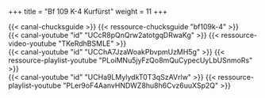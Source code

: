 +++
title = "Bf 109 K-4 Kurfürst"
weight = 11
+++

<div class="contenu"> <!-- Chuck's guide //-->
{{< canal-chucksguide >}}
{{< ressource-chucksguide "bf109k-4" >}}
</div>

<div class="contenu"> <!-- Reflected Simulations//-->
{{< canal-youtube "id" "UCcR8pQnQrw2atotgqDRwaKg" >}}
{{< ressource-video-youtube "TKeRdhBSMLE" >}}
</div>

<div class="contenu"> <!-- Bunyap Sims //-->
{{< canal-youtube "id" "UCChA7JzaWoakPbvpmUzMH5g" >}}
{{< ressource-playlist-youtube "PLoiMNu5jyFzQo8mQuCypecUyLbUSnmoRs" >}}
</div>

<div class="contenu"> <!-- Matt Waggner //-->
{{< canal-youtube "id" "UCHa9LMylydkT0T3qSzAVrlw" >}}
{{< ressource-playlist-youtube "PLer9oF4AanvHNDWZ8hu8h6Cvz6uuXSp2Q" >}}
</div>

